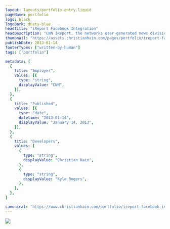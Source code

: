 ```yaml
---
layout: layouts/portfolio-entry.liquid
pageName: portfolio
logo: black
logoDark: dusty-blue
headTitle: "iReport Facebook Integration"
headDescription: "CNN iReport, the networks user-generated news division gets a whole lot better with integrated Facebook support. Now stories are shared via the users timeline with beautiful thumbnails and high-quality photo galleries."
thumbnail: "https://assets.christianhain.com/pages/portfolio/ireport-facebook-integration/ireportthumbnail20130422.jpg"
publishDate: 2013-01-14
footerTypes: ["written-by-human"]
tags: ["portfolio"]

metadata: [
  {
    title: "Employer",
    values: [{
      type: "string",
      displayValue: "CNN",
    }],
  },
  {
    title: "Published",
    values: [{
      type: "date",
      datetime: "2013-01-14",
      displayValue: "January 14, 2013",
    }],
  },
  {
    title: "Developers",
    values: [
      {
        type: "string",
        displayValue: "Christian Hain",
      },
      {
        type: "string",
        displayValue: "Kyle Rogers",
      },
    ],
  },
]

canonical: "https://www.christianhain.com/portfolio/ireport-facebook-integration"
---
```


![](https://assets.christianhain.com/pages/portfolio/ireport-facebook-integration/facebooktimeline20130116.png)
